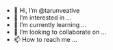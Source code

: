 - 👋 Hi, I’m @tarunveative
- 👀 I’m interested in ...
- 🌱 I’m currently learning ...
- 💞️ I’m looking to collaborate on ...
- 📫 How to reach me ...

<!---
tarunveative/tarunveative is a ✨ special ✨ repository because its `README.md` (this file) appears on your GitHub profile.
You can click the Preview link to take a look at your changes.
--->
